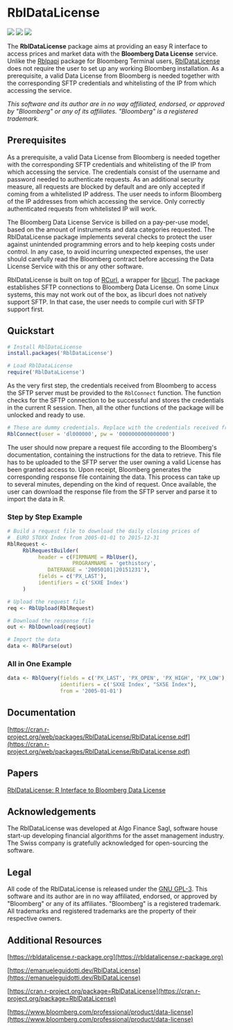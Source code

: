 # RblDataLicense

![](https://www.r-pkg.org/badges/version/RblDataLicense) ![](https://www.r-pkg.org/badges/last-release/RblDataLicense) ![](https://cranlogs.r-pkg.org/badges/grand-total/RblDataLicense)



The __RblDataLicense__ package aims at providing an easy R interface to access prices and market data with the __Bloomberg Data License__ service. Unlike the [Rblpapi](https://cran.r-project.org/package=Rblpapi) package for Bloomberg Terminal users, [RblDataLicense](https://cran.r-project.org/package=RblDataLicense) does not require the user to set up any working Bloomberg installation. As a prerequisite, a valid Data License from Bloomberg is needed together with the corresponding SFTP credentials and whitelisting of the IP from which accessing the service.

_This software and its author are in no way affiliated, endorsed, or approved by "Bloomberg" or any of its affiliates. "Bloomberg" is a registered trademark._



## Prerequisites

As a prerequisite, a valid Data License from Bloomberg is needed together with the corresponding SFTP credentials and whitelisting of the IP from which accessing the service. The credentials consist of the username and password needed to authenticate requests. As an additional security measure, all requests are blocked by default and are only accepted if coming from a whitelisted IP address. The user needs to inform Bloomberg of the IP addresses from which accessing the service. Only correctly authenticated requests from whitelisted IP will work. 

The Bloomberg Data License Service is billed on a pay-per-use model, based on the amount of instruments and data categories requested. The RblDataLicense package implements several checks to protect the user against unintended programming errors and to help keeping costs under control. In any case, to avoid incurring unexpected expenses, the user should carefully read the Bloomberg contract before accessing the Data License Service with this or any other software.

RblDataLicense is built on top of [RCurl](https://cran.r-project.org/package=RCurl), a wrapper for [libcurl](https://curl.haxx.se/libcurl/). The package establishes SFTP connections to Bloomberg Data License. On some Linux systems, this may not work out of the box, as libcurl does not natively support SFTP. In that case, the user needs to compile curl with SFTP support first. 



## Quickstart

```R
# Install RblDataLicense
install.packages('RblDataLicense')

# Load RblDataLicense
require('RblDataLicense')
```

As the very first step, the credentials received from Bloomberg to access the SFTP server must be provided to the `RblConnect` function. The function checks for the SFTP connection to be successful and stores the credentials in the current R session. Then, all the other functions of the package will be unlocked and ready to use.

```R
# These are dummy credentials. Replace with the credentials received from Bloomberg
RblConnect(user = 'dl000000', pw = '0000000000000000') 
```

The user should now prepare a request file according to the Bloomberg's documentation, containing the instructions for the data to retrieve. This file has to be uploaded to the SFTP server the user owning a valid License has been granted access to. Upon receipt, Bloomberg generates the corresponding response file containing the data. This process can take up to several minutes, depending on the kind of request. Once available, the user can download the response file from the SFTP server and parse it to import the data in R.

### Step by Step Example

```R
# Build a request file to download the daily closing prices of
#  EURO STOXX Index from 2005-01-01 to 2015-12-31
RblRequest <- 
     RblRequestBuilder(
          header = c(FIRMNAME = RblUser(),
                     PROGRAMNAME = 'gethistory',
		     DATERANGE = '20050101|20151231'),
          fields = c('PX_LAST'),
          identifiers = c('SXXE Index')
     )

# Upload the request file
req <- RblUpload(RblRequest)

# Download the response file
out <- RblDownload(req$out)

# Import the data
data <- RblParse(out)
```

### All in One Example

```R
data <- RblQuery(fields = c('PX_LAST', 'PX_OPEN', 'PX_HIGH', 'PX_LOW'), 
                 identifiers = c('SXXE Index', "SX5E Index"), 
                 from = '2005-01-01')
```

## Documentation

[https://cran.r-project.org/web/packages/RblDataLicense/RblDataLicense.pdf](https://cran.r-project.org/web/packages/RblDataLicense/RblDataLicense.pdf)

## Papers

[RblDataLicense: R Interface to Bloomberg Data License](https://doi.org/10.13140/RG.2.2.23216.71680)

## Acknowledgements

The RblDataLicense was developed at Algo Finance Sagl, software house start-up developing financial algorithms for the asset management industry. The Swiss company is gratefully acknowledged for open-sourcing the software.

## Legal

All code of the RblDataLicense is released under the [GNU GPL-3](https://cran.r-project.org/web/licenses/GPL-3). This software and its author are in no way affiliated, endorsed, or approved by "Bloomberg" or any of its affiliates. "Bloomberg" is a registered trademark. All trademarks and registered trademarks are the property of their respective owners.

## Additional Resources

[https://rbldatalicense.r-package.org](https://rbldatalicense.r-package.org)

[https://emanueleguidotti.dev/RblDataLicense](https://emanueleguidotti.dev/RblDataLicense)

[https://cran.r-project.org/package=RblDataLicense](https://cran.r-project.org/package=RblDataLicense)

[https://www.bloomberg.com/professional/product/data-license](https://www.bloomberg.com/professional/product/data-license)
